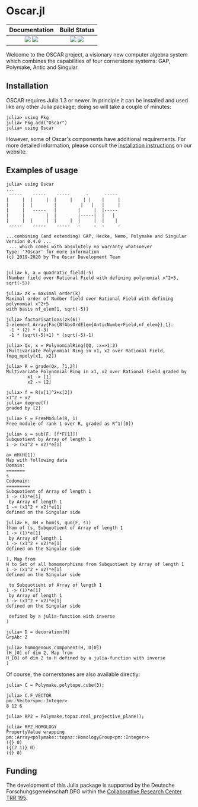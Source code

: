 # Oscar.jl

| **Documentation**                                                 | **Build Status**                                                                                |
|:-----------------------------------------------------------------:|:-----------------------------------------------------------------------------------------------:|
| [![][docs-stable-img]][docs-stable-url] [![][docs-dev-img]][docs-dev-url] | [![][travis-img]][travis-url] [![][codecov-img]][codecov-url] |


Welcome to the OSCAR project, a visionary new computer algebra system
which combines the capabilities of four cornerstone systems: GAP,
Polymake, Antic and Singular.

## Installation

OSCAR requires Julia 1.3 or newer. In principle it can be installed and used
like any other Julia package; doing so will take a couple of minutes:

```
julia> using Pkg
julia> Pkg.add("Oscar")
julia> using Oscar
```

However, some of Oscar's components have additional requirements.
For more detailed information, please consult the [installation
instructions](https://oscar.computeralgebra.de/install/) on our website.

## Examples of usage

```
julia> using Oscar
...
 -----    -----    -----      -      -----   
|     |  |     |  |     |    | |    |     |  
|     |  |        |         |   |   |     |  
|     |   -----   |        |     |  |-----   
|     |        |  |        |-----|  |   |    
|     |  |     |  |     |  |     |  |    |   
 -----    -----    -----   -     -  -     -  

...combining (and extending) GAP, Hecke, Nemo, Polymake and Singular
Version 0.4.0 ... 
 ... which comes with absolutely no warranty whatsoever
Type: '?Oscar' for more information
(c) 2019-2020 by The Oscar Development Team


julia> k, a = quadratic_field(-5)
(Number field over Rational Field with defining polynomial x^2+5, sqrt(-5))

julia> zk = maximal_order(k)
Maximal order of Number field over Rational Field with defining polynomial x^2+5
with basis nf_elem[1, sqrt(-5)]

julia> factorisations(zk(6))
2-element Array{Fac{NfAbsOrdElem{AnticNumberField,nf_elem}},1}:
 -1 * (2) * (-3)
 -1 * (sqrt(-5)+1) * (sqrt(-5)-1)

julia> Qx, x = PolynomialRing(QQ, :x=>1:2)
(Multivariate Polynomial Ring in x1, x2 over Rational Field, fmpq_mpoly[x1, x2])

julia> R = grade(Qx, [1,2])
Multivariate Polynomial Ring in x1, x2 over Rational Field graded by 
        x1 -> [1]
        x2 -> [2]

julia> f = R(x[1]^2+x[2])
x1^2 + x2
julia> degree(f)
graded by [2]

julia> F = FreeModule(R, 1)
Free module of rank 1 over R, graded as R^1([0])

julia> s = sub(F, [f*F[1]])
Subquotient by Array of length 1
1 -> (x1^2 + x2)*e[1]

a> mH(H[1])
Map with following data
Domain:
=======
s
Codomain:
=========
Subquotient of Array of length 1
1 -> (1)*e[1]
 by Array of length 1
1 -> (x1^2 + x2)*e[1]
defined on the Singular side

julia> H, mH = hom(s, quo(F, s))
(hom of (s, Subquotient of Array of length 1
1 -> (1)*e[1]
 by Array of length 1
1 -> (x1^2 + x2)*e[1]
defined on the Singular side

), Map from
H to Set of all homomorphisms from Subquotient by Array of length 1
1 -> (x1^2 + x2)*e[1]
defined on the Singular side

 to Subquotient of Array of length 1
1 -> (1)*e[1]
 by Array of length 1
1 -> (x1^2 + x2)*e[1]
defined on the Singular side

 defined by a julia-function with inverse
)

julia> D = decoration(H)
GrpAb: Z

julia> homogenous_component(H, D[0])
(H_[0] of dim 2, Map from
H_[0] of dim 2 to H defined by a julia-function with inverse
)
```

Of course, the cornerstones are also available directly:

```
julia> C = Polymake.polytope.cube(3);

julia> C.F_VECTOR
pm::Vector<pm::Integer>
8 12 6

julia> RP2 = Polymake.topaz.real_projective_plane();

julia> RP2.HOMOLOGY
PropertyValue wrapping pm::Array<polymake::topaz::HomologyGroup<pm::Integer>>
({} 0)
({(2 1)} 0)
({} 0)

```

## Funding

The development of this Julia package is supported by the Deutsche
Forschungsgemeinschaft DFG within the
[Collaborative Research Center TRR 195](https://www.computeralgebra.de/sfb/).

[docs-dev-img]: https://img.shields.io/badge/docs-dev-blue.svg
[docs-dev-url]: https://oscar-system.github.io/Oscar.jl/dev/

[docs-stable-img]: https://img.shields.io/badge/docs-stable-blue.svg
[docs-stable-url]: https://oscar-system.github.io/Oscar.jl/stable/

[travis-img]: https://travis-ci.com/oscar-system/Oscar.jl.svg?branch=master
[travis-url]: https://travis-ci.com/oscar-system/Oscar.jl

[codecov-img]: https://codecov.io/gh/oscar-system/Oscar.jl/branch/master/graph/badge.svg
[codecov-url]: https://codecov.io/gh/oscar-system/Oscar.jl
